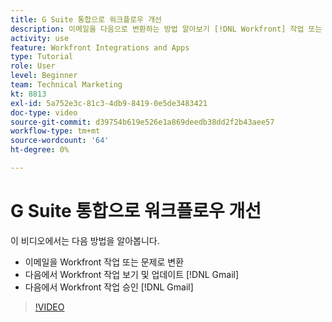 ```yaml
---
title: G Suite 통합으로 워크플로우 개선
description: 이메일을 다음으로 변환하는 방법 알아보기 [!DNL Workfront] 작업 또는 문제, 보기 및 업데이트 [!DNL Workfront] gmail에서 작업 및 승인 [!DNL Workfront] gmail에서 작업합니다.
activity: use
feature: Workfront Integrations and Apps
type: Tutorial
role: User
level: Beginner
team: Technical Marketing
kt: 8813
exl-id: 5a752e3c-81c3-4db9-8419-0e5de3483421
doc-type: video
source-git-commit: d39754b619e526e1a869deedb38dd2f2b43aee57
workflow-type: tm+mt
source-wordcount: '64'
ht-degree: 0%

---
```


# G Suite 통합으로 워크플로우 개선

이 비디오에서는 다음 방법을 알아봅니다.

* 이메일을 Workfront 작업 또는 문제로 변환
* 다음에서 Workfront 작업 보기 및 업데이트 [!DNL Gmail]
* 다음에서 Workfront 작업 승인 [!DNL Gmail]

>[!VIDEO](https://video.tv.adobe.com/v/335114/?quality=12)
